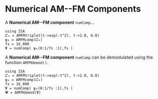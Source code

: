 # Numerical AM--FM Components

A **Numerical AM--FM component** `numComp`...

```@example
using ISA
𝐶₀ = AMFMtriplet(t->exp(-t^2), t->2.0, 0.0)
ψ₀ = AMFMcomp(𝐶₀)
fs = 16_000
Ψ = numComp( ψ₀(0:1/fs :1),fs )
```

A **Numerical AM--FM component** `numComp` can be demodulated using the function `AMFMdemod()`.

```@example
using ISA
𝐶₀ = AMFMtriplet(t->exp(-t^2), t->2.0, 0.0)
ψ₀ = AMFMcomp(𝐶₀)
fs = 16_000
Ψ = numComp( ψ₀(0:1/fs :1),fs )
𝚿 = AMFMdemod(Ψ)
```
